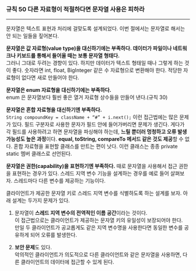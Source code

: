 ### 규칙 50 다른 자료형이 적절하다면 문자열 사용은 피하라
***

문자열은 텍스트 표현과 처리에 걸맞도록 설계되었다. 이번 절에서는 문자열로 해서는 안 되는 일들을 짚어본다.

**문자열은 값 자료형(value type)을 대신하기에는 부족하다. 데이터가 파일이나 네트워크나 키보드를 통해서 들어올 때는 보통 문자열 형태다.** <br>
그러니 그대로 두려는 경향이 있다. 하지만 데이터가 텍스트 형태일 때나 그렇게 하는 것이 좋다. 숫자라면 int, float, BigInteger 같은 수 자료형으로 변환해야 한다. 적당한 자료형이 없다면 새로 만들어야 한다.

**문자열은 enum 자료형을 대신하기에는 부족하다.** <br>
enum 은 문자열보다 훨씬 좋은 열거 자료형 상수들을 만들어 낸다.(규칙 30)

**문자열은 혼합 자료형을 대신하기엔 부족하다.**<br>
```String compoundKey = className + “#” + i.next();``` 이런 접근법에는 많은 문제가 있다. 필드 구분자로 사용한 문자가 필드 안에 들어가버리면 문제가 생긴다. 게다가 각 필드를 사용하려고 하면 문자열을 파싱해야 하는데, **느릴 뿐더러 멍청하고 오류 발생 가능성도 높은 과정**이다. **equal, toString, compareTo 메서드 같은 것도 제공**할 수 없다. 혼합 자료형을 표현할 클래스를 만트는 편이 낫다. 이런 클래스는 종종 private static 멤버 클래스로 선언된다.

**문자열은 권한(capability)을 표현하기엔 부족하다.**
때로 문자열을 사용해서 접근 권한을 표현하는 경우가 있다. 스레드 지역 변수 기능을 설계하는 경우를 예로 들어 살펴보자. 스레드마다 다른 변수를 제공하는 기능이다. 



클라이언트가 제공한 문자열 키로 스레드 지역 변수를 식별하도록 하는 설계를 보자. 아래 설계는 두가지 문제가 있다.
1. 문자열이 **스레드 지역 변수의 전역적인 이름 공간**이라는 것이다.<br>
이 접근법으로는 클라이언트가 제공하는 문자열 키의 유일성이 보장되어야 한다.<br>
만일 두 클라이언트가 공교롭게도 같은 지역 변수명을 사용한다면 동일한 변수를 공유하게 되어 오류를 발생한다.<br>

2. **보안 문제**도 있다.<br>
악의적인 클라이언트가 의도적으로 다른 클라이언트와 같은 문자열을 사용하면, 다른 클라이언트의 데이터에 접근할 수 있게 된다.

```java
```
